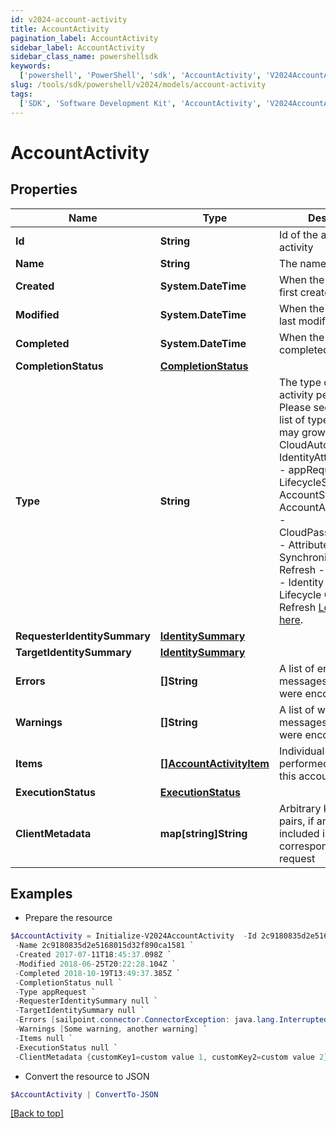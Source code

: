 ```yaml
---
id: v2024-account-activity
title: AccountActivity
pagination_label: AccountActivity
sidebar_label: AccountActivity
sidebar_class_name: powershellsdk
keywords:
  ['powershell', 'PowerShell', 'sdk', 'AccountActivity', 'V2024AccountActivity']
slug: /tools/sdk/powershell/v2024/models/account-activity
tags:
  ['SDK', 'Software Development Kit', 'AccountActivity', 'V2024AccountActivity']
---
```


# AccountActivity

## Properties

| Name | Type | Description | Notes |
| --- | --- | --- | --- |
| **Id** | **String** | Id of the account activity | [optional] |
| **Name** | **String** | The name of the activity | [optional] |
| **Created** | **System.DateTime** | When the activity was first created | [optional] |
| **Modified** | **System.DateTime** | When the activity was last modified | [optional] |
| **Completed** | **System.DateTime** | When the activity was completed | [optional] |
| **CompletionStatus** | [**CompletionStatus**](completion-status) |  | [optional] |
| **Type** | **String** | The type of action the activity performed. Please see the following list of types. This list may grow over time. - CloudAutomated - IdentityAttributeUpdate - appRequest - LifecycleStateChange - AccountStateUpdate - AccountAttributeUpdate - CloudPasswordRequest - Attribute Synchronization Refresh - Certification - Identity Refresh - Lifecycle Change Refresh [Learn more here](https://documentation.sailpoint.com/saas/help/search/searchable-fields.html#searching-account-activity-data). | [optional] |
| **RequesterIdentitySummary** | [**IdentitySummary**](identity-summary) |  | [optional] |
| **TargetIdentitySummary** | [**IdentitySummary**](identity-summary) |  | [optional] |
| **Errors** | **[]String** | A list of error messages, if any, that were encountered. | [optional] |
| **Warnings** | **[]String** | A list of warning messages, if any, that were encountered. | [optional] |
| **Items** | [**[]AccountActivityItem**](account-activity-item) | Individual actions performed as part of this account activity | [optional] |
| **ExecutionStatus** | [**ExecutionStatus**](execution-status) |  | [optional] |
| **ClientMetadata** | **map[string]String** | Arbitrary key-value pairs, if any were included in the corresponding access request | [optional] |

## Examples

- Prepare the resource

```powershell
$AccountActivity = Initialize-V2024AccountActivity  -Id 2c9180835d2e5168015d32f890ca1581 `
 -Name 2c9180835d2e5168015d32f890ca1581 `
 -Created 2017-07-11T18:45:37.098Z `
 -Modified 2018-06-25T20:22:28.104Z `
 -Completed 2018-10-19T13:49:37.385Z `
 -CompletionStatus null `
 -Type appRequest `
 -RequesterIdentitySummary null `
 -TargetIdentitySummary null `
 -Errors [sailpoint.connector.ConnectorException: java.lang.InterruptedException: Timeout waiting for response to message 0 from client 57a4ab97-ab3f-4aef-9fe2-0eaf15c73d26 after 60 seconds.] `
 -Warnings [Some warning, another warning] `
 -Items null `
 -ExecutionStatus null `
 -ClientMetadata {customKey1=custom value 1, customKey2=custom value 2}
```

- Convert the resource to JSON

```powershell
$AccountActivity | ConvertTo-JSON
```

[[Back to top]](#)
